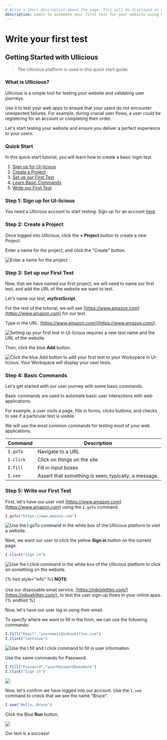 ```yaml
---
# Write a short description about the page. This will be displayed on google search results.
description: Learn to automate your first test for your website using UIlicious with this quick guide.
---
```


# Write your first test

## Getting Started with UIlicious

> The UIlicious platform is used in this quick start guide.

### What is UIlicious?

UIlicious is a simple tool for testing your website and validating user journeys.

Use it to test your web apps to ensure that your users do not encounter unexpected failures. For example, during crucial user flows, a user could be registering for an account or completing their order.

Let's start testing your website and ensure you deliver a perfect experience to your users.

### Quick Start

In this quick-start tutorial, you will learn how to create a basic login test.

1. [Sign up for UI-licious](./Writing-your-first-test.html#step-1-sign-up-for-ui-licious)
2. [Create a Project](./Writing-your-first-test.html#step-2-create-a-project)
3. [Set up our First Test](./Writing-your-first-test.html#step-3-set-up-our-first-test)
4. [Learn Basic Commands](./Writing-your-first-test.html#step-4-basic-commands)
5. [Write our First Test](./Writing-your-first-test.html#step-5-write-our-first-test)

### Step 1: Sign up for UI-licious

You need a UIlicious account to start testing. Sign up for an account [here](https://user.uilicious.com/signup).

### Step 2: Create a Project 

Once logged into UIlicious, click the **+ Project** button to create a new Project.

Enter a name for the project, and click the "Create" button.

![Enter a name for the project](https://res.cloudinary.com/di7y5b6ed/image/upload/v1649112961/ui-licious/amazon-getting-started-example/Signup-2\_eu0qia.png)

### Step 3: Set up our First Test

Now, that we have named our first project, we will need to name our first test, and add the URL of the website we want to test.

Let's name our test, **myfirstScript**.

For the rest of the tutorial, we will use [https://www.amazon.com](https://www.amazon.com) for our test.

Type in the URL: [https://www.amazon.com/](https://www.amazon.com/).

![Setting up your first test in UI-licious requires a new test name and the URL of the website.](https://res.cloudinary.com/di7y5b6ed/image/upload/v1649112961/ui-licious/amazon-getting-started-example/Signup-3\_fyzee8.png)

Then, click the blue **Add** button.

![Click the blue Add button to add your first test to your Workspace in UI-licious. Your Workspace will display your user tests.](https://res.cloudinary.com/di7y5b6ed/image/upload/v1649113557/ui-licious/amazon-getting-started-example/Signup-3a\_gj9obg.png)

### Step 4: Basic Commands

Let's get started with our user journey with some basic commands.

Basic commands are used to automate basic user interactions with web applications.

For example, a user visits a page, fills in forms, clicks buttons, and checks to see if a particular text is visible.

We will use the most common commands for testing most of your web applications.

| Command   | Description                                          |
| --------- | ---------------------------------------------------- |
| `I.goTo`  | Navigate to a URL                                    |
| `I.click` | Click on things on the site                          |
| `I.fill`  | Fill in input boxes                                  |
| `I.see`   | Assert that something is seen, typically, a message. |

### Step 5: Write our First Test 

First, let's have our user visit [https://www.amazon.com](https://www.amazon.com) using the `I.goTo` command.

```javascript
I.goTo("https://www.amazon.com")
```

![Use the I.goTo command in the white box of the UIlicious platform to visit a website.](https://res.cloudinary.com/di7y5b6ed/image/upload/v1649112961/ui-licious/amazon-getting-started-example/Signup-4\_g0xpan.png)

Next, we want our user to click the yellow **Sign in** button on the current page.

```javascript
I.click("Sign in")
```

![Use the I.click command in the white box of the UIlicious platform to click on something on the website.](https://res.cloudinary.com/di7y5b6ed/image/upload/v1649112962/ui-licious/amazon-getting-started-example/Signup-5\_gdphpx.png)

{% hint style="info" %}
**NOTE**:\
\
Use our disposable email service, [https://inboxkitten.com/](https://inboxkitten.com/), to test the user sign-up flows in your online apps.
{% endhint %}

Now, let's have our user log in using their email.

To specify where we want to fill in the form, we can use the following commands:

```javascript
I.fill("Email","youremail@inboxkitten.com")
I.click("Continue")
```

![Use the I.fill and I.click command to fill in user information.](https://res.cloudinary.com/di7y5b6ed/image/upload/v1649712954/ui-licious/amazon-getting-started-example/Signup6\_yr353z.png)

Use the same commands for Password.

```javascript
I.fill("Password","yourPasswordGoesHere")
I.click("Sign in")
```

![](https://res.cloudinary.com/di7y5b6ed/image/upload/v1649713638/ui-licious/amazon-getting-started-example/Signup-7\_qh5wxv\_copy\_oohvre.png)

Now, let's confirm we have logged into our account. Use the `I.see` command to check that we see the name "Bruce".

```javascript
I.see("Hello, Bruce")
```

Click the Blue **Run** button.

![](https://res.cloudinary.com/di7y5b6ed/image/upload/v1649713944/ui-licious/amazon-getting-started-example/Signup-8\_v3yrht\_copy\_tzi51e.png)

Our test is a success!
